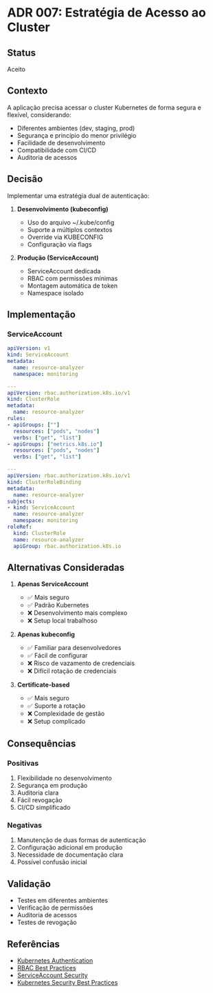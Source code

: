 # ADR 007: Estratégia de Acesso ao Cluster

## Status
Aceito

## Contexto
A aplicação precisa acessar o cluster Kubernetes de forma segura e flexível, considerando:
- Diferentes ambientes (dev, staging, prod)
- Segurança e princípio do menor privilégio
- Facilidade de desenvolvimento
- Compatibilidade com CI/CD
- Auditoria de acessos

## Decisão
Implementar uma estratégia dual de autenticação:

1. **Desenvolvimento (kubeconfig)**
   - Uso do arquivo ~/.kube/config
   - Suporte a múltiplos contextos
   - Override via KUBECONFIG
   - Configuração via flags

2. **Produção (ServiceAccount)**
   - ServiceAccount dedicada
   - RBAC com permissões mínimas
   - Montagem automática de token
   - Namespace isolado

## Implementação

### ServiceAccount
```yaml
apiVersion: v1
kind: ServiceAccount
metadata:
  name: resource-analyzer
  namespace: monitoring

---
apiVersion: rbac.authorization.k8s.io/v1
kind: ClusterRole
metadata:
  name: resource-analyzer
rules:
- apiGroups: [""]
  resources: ["pods", "nodes"]
  verbs: ["get", "list"]
- apiGroups: ["metrics.k8s.io"]
  resources: ["pods", "nodes"]
  verbs: ["get", "list"]

---
apiVersion: rbac.authorization.k8s.io/v1
kind: ClusterRoleBinding
metadata:
  name: resource-analyzer
subjects:
- kind: ServiceAccount
  name: resource-analyzer
  namespace: monitoring
roleRef:
  kind: ClusterRole
  name: resource-analyzer
  apiGroup: rbac.authorization.k8s.io
```

## Alternativas Consideradas

1. **Apenas ServiceAccount**
   - ✅ Mais seguro
   - ✅ Padrão Kubernetes
   - ❌ Desenvolvimento mais complexo
   - ❌ Setup local trabalhoso

2. **Apenas kubeconfig**
   - ✅ Familiar para desenvolvedores
   - ✅ Fácil de configurar
   - ❌ Risco de vazamento de credenciais
   - ❌ Difícil rotação de credenciais

3. **Certificate-based**
   - ✅ Mais seguro
   - ✅ Suporte a rotação
   - ❌ Complexidade de gestão
   - ❌ Setup complicado

## Consequências

### Positivas
1. Flexibilidade no desenvolvimento
2. Segurança em produção
3. Auditoria clara
4. Fácil revogação
5. CI/CD simplificado

### Negativas
1. Manutenção de duas formas de autenticação
2. Configuração adicional em produção
3. Necessidade de documentação clara
4. Possível confusão inicial

## Validação
- Testes em diferentes ambientes
- Verificação de permissões
- Auditoria de acessos
- Testes de revogação

## Referências
- [Kubernetes Authentication](https://kubernetes.io/docs/reference/access-authn-authz/authentication/)
- [RBAC Best Practices](https://kubernetes.io/docs/concepts/security/rbac-good-practices/)
- [ServiceAccount Security](https://kubernetes.io/docs/tasks/configure-pod-container/configure-service-account/)
- [Kubernetes Security Best Practices](https://kubernetes.io/docs/concepts/security/security-checklist/)
